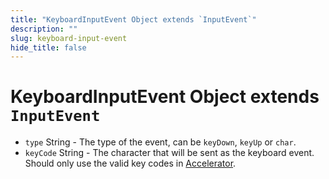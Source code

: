 ```yaml
---
title: "KeyboardInputEvent Object extends `InputEvent`"
description: ""
slug: keyboard-input-event
hide_title: false
---
```


# KeyboardInputEvent Object extends `InputEvent`

* `type` String - The type of the event, can be `keyDown`, `keyUp` or `char`.
* `keyCode` String - The character that will be sent
  as the keyboard event. Should only use the valid key codes in
  [Accelerator](latest/api/accelerator.md).
